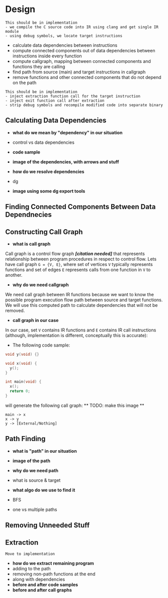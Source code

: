 # Design




```
This should be in implementation
- we compile the C source code into IR using clang and get single IR module
- using debug symbols, we locate target instructions
```

- calculate data dependencies between instructions
- compute connected components out of data dependencies between instructions
inside every function
- compute callgraph, mapping between connected components and functions they are calling
- find path from source (main) and target instructions in callgraph
- remove functions and other connected components that do not depend on the path

```
This should be in implementation
- inject extraction function call for the target instruction
- inject exit function call after extraction
- strip debug symbols and recompile modified code into separate binary
```


## Calculating Data Dependencies

- **what do we mean by "dependency" in our situation**
 - control vs data dependencies
 - **code sample**
 - **image of the dependencies, with arrows and stuff**

- **how do we resolve dependencies**
 - dg
 - **image using some dg export tools**

## Finding Connected Components Between Data Dependnecies

## Constructing Call Graph

- **what is call graph**

Call graph is a control flow graph **_[citation needed]_** that represents
relationship between program procedures in respect to control flow.
Lets have call graph `G = {V, E}`, where set of vertices `V` typically
represents functions and set of edges `E` represents calls from one function
in `V` to another.

- **why do we need callgraph**

We need call graph between IR functions because we want to know the possible
program execution flow path between source and target functions. We will use
this computed path to calculate dependencies that will not be removed.

- **call graph in our case**

In our case, set `V` contains IR functions and `E` contains IR call
instructions (although, implementation is different, conceptually this is
accurate):

 - The following code sample:

``` C
void y(void) {}

void x(void) {
  y();
}

int main(void) {
  x();
  return 0;
}
```

will generate the following call graph:
** TODO: make this image **

```
main -> x
x -> y
y -> [External/Nothing]
```



## Path Finding

- **what is "path" in our situation**
 - **image of the path**

- **why do we need path**
 - what is source & target

- **what algo do we use to find it**
 - BFS
 - one vs multiple paths

## Removing Unneeded Stuff



## Extraction
``` Move to implementation ```

- **how do we extract remaining program**
 - adding to the path
 - removing non-path functions at the end
  - along with dependencies
 - **before and after code samples**
 - **before and after call graphs**
